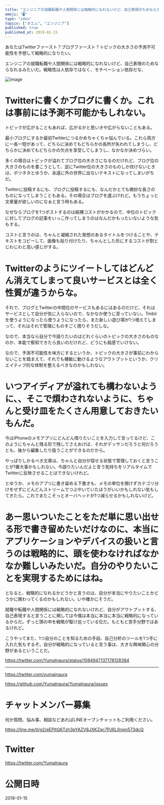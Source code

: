 ```yaml
---
title: "エンジニアの就職転職や人間関係には戦略的になれないけど、自己表現のためならなれるみたいだ。戦略性は人依存ではなく、モチベーション依存だな、"
emoji: "🖥"
type: "idea"
topics: ["ポエム", "エンジニア"]
published: true
published_at: 2019-01-15
---
```


あなたはTwitterファースト？ブログファースト？トピックの大きさの予測不可能性を予想して戦略的になりたい。

エンジニアの就職転職や人間関係には戦略的になれないけど、自己表現のためならなれるみたいだ。戦略性は人依存ではなく、モチベーション依存だな、

![image](https://user-images.githubusercontent.com/13635059/51147000-0b983500-189c-11e9-942c-b9a36227b05d.png)


# Twitterに書くかブログに書くか。これは事前には予測不可能かもしれない。

トピックが広がることもあれば、広がるかと思いきや広がらないこともある。

最小ブログにするか最初Twitterにつるかめちゃくちゃ悩んでいる。これら両方に一長一短があって、どちらに決めてもどちらかの長所が失われてしまうし、どちらかに決めてもどちらかの欠点を享受してしまうし、なかなか決めづらい。

多くの場合はトピックが溢れてブログ位の大きさになるのだけれど、ブログ位の大きさのものを書こうとして、逆にTwitter位の大きさのものしか炊けないときは、ボツネタとゆうか、永遠に外の世界に出ないテキストになってしまいがちだ。

Twitterに投稿するにも、ブログに投稿するにも、なんだかとても微妙な長さのものになってしまうこともある。その場合はブログを選ぶけれど。もうちょっと文章量が欲しいのになぁと言う時もある。

なぜならブログを1つポストするのは結構コストがかかるので、中位のトピックに対してブログの記事をいっこ作ってしまうのはなんだかもったいないような気もする。

コストと言うのは、ちゃんと凝縮された発想のあるタイトルをつけることや、テキストをコピーして、画像も貼り付けたり、ちゃんとした形にするコストが割とじわじわと高い感じがする。

# Twitterのようにツイートしてはどんどん消えてしまって良いサービスとは全く性質が違うからな。

それで、ブログとTwitterの中間位のサービスもあるにはあるのだけど、それはサービスとして自分が気に入らないので、なかなか使うに至っていない。Tmblrを使うようになったら使うようになったら、また新しい遊び場が1つ増えてしまって、それはそれで管理にものすごく困りそうだしな。

なので、本当なら自分で今語りたいのはどれぐらいのトピックの大きさのものなのか、本能で察知できたら良いのだけれど、どうにも鈍感でいけない。

なので、予測不可能性を味方にするというか、トピックの大きさが事前にわからないことを踏まえて、それでも機敏に動けるようなアウトプットというか、クリエイティブ的な体制を整えるべきなのかもしれない。

# いつアイディアが溢れても構わないように、、そこで煩わされないように、ちゃんと受け皿をたくさん用意しておきたいもんだ。

今はiPhoneのメモアプリにどんどん喋りたいことを入力して言ってるけど、このようにちゃんと残る形で残してさえおけば、それがデッサンだろうと何だろうとも、後から編集したり扱うことができるのだから。

やっぱりしかるべき文章は、ちゃんと自分が探せる状態で管理しておくと言うことが1番大事かもしれない。今語りたいんだよと言う気持ちをリアルタイムでTwitterに反映させることはできないけれど。

とゆうか、メモのアプリに書き留める下書きも、メモの単位を開けずカテゴリ分けをせずにどんどんストリームでつぶやいていたほうがいいかもしれない気もしてきたら。これでまたこそっとオーバヘッドが1つ減らせるかもしれないけど。

# あー思いついたことをただ単に思い出せる形で書き留めたいだけなのに、本当にアプリケーションやデバイスの扱いと言うのは戦略的に、頭を使わなければなかなか難しいみたいだ。自分のやりたいことを実現するためにはね。

となると、戦略的になれるかどうかと言うのは、自分が本当にやりたいことかどうかに関わってくるのかもしれない。いや確かにそうだ。

就職や転職や人間関係には戦略的になれないけれど、自分がアウトプットする、自己表現すると言うことに関しては今僕は本当に本当に本当に戦略的になっているからだ。ずっと頭の中を戦略が駆け巡っている位だ。もともと苦手分野ではあるけれど。

こうやってまた、1つ自分のことを知るための手段、自己分析のツールを1つ手に入れた気もするぞ。自分が戦略的になっていると言う事は、大きな興味関心の分野があるということだ。


https://twitter.com/YumaInaura/status/1084947137178128384


---

https://twitter.com/yumainaura

https://github.com/YumaInaura/YumaInaura/issues









<!-- Update From Qiita API -->

# チャットメンバー募集


何か質問、悩み事、相談などあればLINEオープンチャットもご利用ください。

https://line.me/ti/g2/eEPltQ6Tzh3pYAZV8JXKZqc7PJ6L0rpm573dcQ





# Twitter


https://twitter.com/YumaInaura


<!-- Update From Qiita API -->



# 公開日時

2019-01-15
